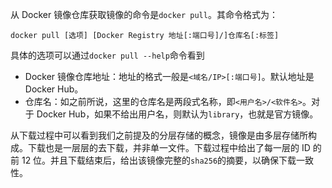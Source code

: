 从 Docker 镜像仓库获取镜像的命令是`docker pull`。其命令格式为：
~~~
docker pull [选项] [Docker Registry 地址[:端口号]/]仓库名[:标签]
~~~
具体的选项可以通过`docker pull --help`命令看到
*   Docker 镜像仓库地址：地址的格式一般是`<域名/IP>[:端口号]`。默认地址是 Docker Hub。
*   仓库名：如之前所说，这里的仓库名是两段式名称，即`<用户名>/<软件名>`。对于 Docker Hub，如果不给出用户名，则默认为`library`，也就是官方镜像。

从下载过程中可以看到我们之前提及的分层存储的概念，镜像是由多层存储所构成。下载也是一层层的去下载，并非单一文件。下载过程中给出了每一层的 ID 的前 12 位。并且下载结束后，给出该镜像完整的`sha256`的摘要，以确保下载一致性。
